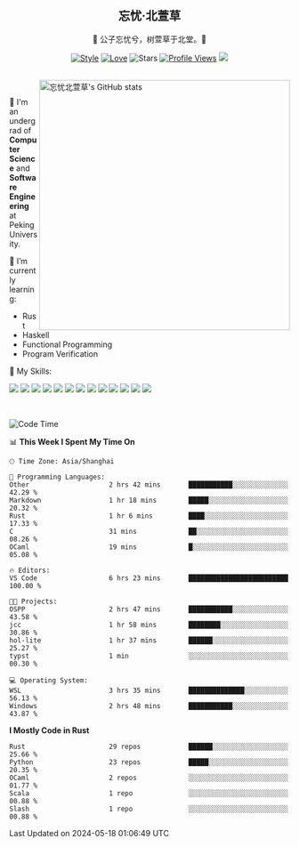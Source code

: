 <div align="center">

## 忘忧·北萱草
  
🌟 公子忘忧兮，树萱草于北堂。🌟 

[![Style](https://img.shields.io/badge/Style-%E5%BF%98%E5%BF%A7%E5%8C%97%E8%90%B1%E8%8D%89-8e48ff)](https://github.com/Wybxc)
[![Love](https://img.shields.io/badge/Love-100%25!-ff69b4)](https://monthly.wybxc.cc)
![Stars](https://img.shields.io/github/stars/Wybxc?affiliations=OWNER%2CCOLLABORATOR&label=Stars)
[![Profile Views](https://komarev.com/ghpvc/?username=Wybxc&color=green)](https://github.com/Wybxc)
![](https://hit.yhype.me/github/profile?user_id=25005856)

</div>

<br/>

<a href="https://github.com/Wybxc/Wybxc">
<img align="right" width="450px" src="https://github.com/Wybxc/metrics/raw/main/merged-stats.svg" alt="忘忧北萱草's GitHub stats" />
</a>

<br />

🏫 I'm an undergrad of **Computer Science** and **Software Engineering** at Peking University.

🌱 I’m currently learning: 
  - Rust
  - Haskell
  - Functional Programming
  - Program Verification

🌟 My Skills:

![](https://img.shields.io/badge/-Python-3e74a2?style=flat-square&logo=Python&logoColor=fff)
![](https://img.shields.io/badge/-TypeScript-3178C6?style=flat-square&logo=TypeScript&logoColor=fff)
![](https://img.shields.io/badge/-Rust-9a7b63?style=flat-square&logo=Rust&logoColor=fff)
![](https://img.shields.io/badge/-C++-ae3a62?style=flat-square&logo=cplusplus&logoColor=fff)
![](https://img.shields.io/badge/-OCaml-ac5e0a?style=flat-square&logo=OCaml&logoColor=fff)
![](https://img.shields.io/badge/-React-2d98ce?style=flat-square&logo=React&logoColor=fff)
![](https://img.shields.io/badge/-FastAPI-009688?style=flat-square&logo=FastAPI&logoColor=fff)
![](https://img.shields.io/badge/-NumPy-5974c9?style=flat-square&logo=NumPy&logoColor=fff)
![](https://img.shields.io/badge/-PyTorch-d6543c?style=flat-square&logo=PyTorch&logoColor=fff)
![](https://img.shields.io/badge/-Nix-2496ED?style=flat-square&logo=NixOS&logoColor=fff)
![](https://img.shields.io/badge/-Neo4j-1c4063?style=flat-square&logo=Neo4j&logoColor=fff)
![](https://img.shields.io/badge/-Ren'Py-bb6365?style=flat-square&logo=RenPy&logoColor=fff)
![](https://img.shields.io/badge/-After%20Effects-090159?style=flat-square&logo=adobeaftereffects&logoColor=fff)

<br />

<!--START_SECTION:waka-->
![Code Time](http://img.shields.io/badge/Code%20Time-1%2C815%20hrs%2057%20mins-blue)

📊 **This Week I Spent My Time On** 

```text
🕑︎ Time Zone: Asia/Shanghai

💬 Programming Languages: 
Other                    2 hrs 42 mins       ███████████░░░░░░░░░░░░░░   42.29 % 
Markdown                 1 hr 18 mins        █████░░░░░░░░░░░░░░░░░░░░   20.32 % 
Rust                     1 hr 6 mins         ████░░░░░░░░░░░░░░░░░░░░░   17.33 % 
C                        31 mins             ██░░░░░░░░░░░░░░░░░░░░░░░   08.26 % 
OCaml                    19 mins             █░░░░░░░░░░░░░░░░░░░░░░░░   05.08 % 

🔥 Editors: 
VS Code                  6 hrs 23 mins       █████████████████████████   100.00 % 

🐱‍💻 Projects: 
OSPP                     2 hrs 47 mins       ███████████░░░░░░░░░░░░░░   43.58 % 
jcc                      1 hr 58 mins        ████████░░░░░░░░░░░░░░░░░   30.86 % 
hol-lite                 1 hr 37 mins        ██████░░░░░░░░░░░░░░░░░░░   25.27 % 
typst                    1 min               ░░░░░░░░░░░░░░░░░░░░░░░░░   00.30 % 

💻 Operating System: 
WSL                      3 hrs 35 mins       ██████████████░░░░░░░░░░░   56.13 % 
Windows                  2 hrs 48 mins       ███████████░░░░░░░░░░░░░░   43.87 % 
```

**I Mostly Code in Rust** 

```text
Rust                     29 repos            ██████░░░░░░░░░░░░░░░░░░░   25.66 % 
Python                   23 repos            █████░░░░░░░░░░░░░░░░░░░░   20.35 % 
OCaml                    2 repos             ░░░░░░░░░░░░░░░░░░░░░░░░░   01.77 % 
Scala                    1 repo              ░░░░░░░░░░░░░░░░░░░░░░░░░   00.88 % 
Slash                    1 repo              ░░░░░░░░░░░░░░░░░░░░░░░░░   00.88 % 
```




 Last Updated on 2024-05-18 01:06:49 UTC
<!--END_SECTION:waka-->
